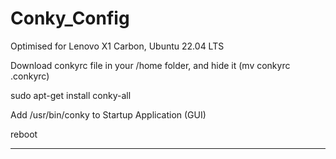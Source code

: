 # Conky_Config
Optimised for Lenovo X1 Carbon, Ubuntu 22.04 LTS

Download conkyrc file in your /home folder, and hide it (mv conkyrc .conkyrc)

sudo apt-get install conky-all

Add /usr/bin/conky to Startup Application (GUI)

reboot

-----------------------------------------------------------------------

